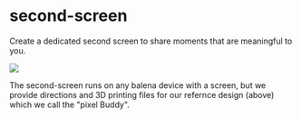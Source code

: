 # second-screen
Create a dedicated second screen to share moments that are meaningful to you.

![](https://raw.githubusercontent.com/balena-io-playground/second-screen/master/images/device1b.jpg)

The second-screen runs on any balena device with a screen, but we provide directions and 3D printing files for our refernce design (above) which we call the "pixel Buddy".
